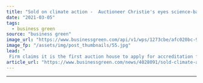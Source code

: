 ```yaml
---
title: "Sold on climate action -  Auctioneer Christie's eyes science-based net zero goal"
date: "2021-03-05"
tags: 
  - business green
source: "business green"
image_url: "https://www.businessgreen.com/api/v1/wps/1273cbe/afc020bc-9d96-4af7-ba18-2c2d9241eba6/4/iStock-1152680240-christies-185x114.jpg"
image_fp: "/assets/img/post_thumbnails/55.jpg"
lead: "
 Firm claims it is the first auction house to apply for accreditation for its decarbonisation plan from the Science-Based Targets initiative ..."
article_url: "https://www.businessgreen.com/news/4028091/sold-climate-action-auctioneer-christie-eyes-science-net-zero-goal"
---
```


---
